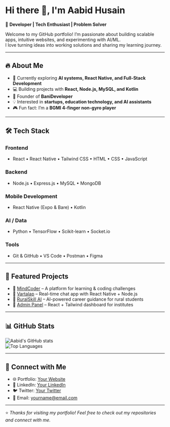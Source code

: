 # Hi there 👋, I'm Aabid Husain  

🚀 **Developer | Tech Enthusiast | Problem Solver**  

Welcome to my GitHub portfolio! I’m passionate about building scalable apps, intuitive websites, and experimenting with AI/ML.  
I love turning ideas into working solutions and sharing my learning journey.  

---

## 🔥 About Me
- 🌱 Currently exploring **AI systems, React Native, and Full-Stack Development**  
- 💻 Building projects with **React, Node.js, MySQL, and Kotlin**  
- 🎯 Founder of **BaniDeveloper**  
- 💡 Interested in **startups, education technology, and AI assistants**  
- 🎮 Fun fact: I’m a **BGMI 4-finger non-gyro player**  

---

## 🛠️ Tech Stack
### Frontend
- React • React Native • Tailwind CSS • HTML • CSS • JavaScript  

### Backend
- Node.js • Express.js • MySQL • MongoDB  

### Mobile Development
- React Native (Expo & Bare) • Kotlin  

### AI / Data
- Python • TensorFlow • Scikit-learn • Socket.io  

### Tools
- Git & GitHub • VS Code • Postman • Figma  

---

## 📌 Featured Projects
- 🔗 [MindCoder](#) – A platform for learning & coding challenges  
- 🔗 [Vartalap](#) – Real-time chat app with React Native + Node.js  
- 🔗 [RuralSkill AI](#) – AI-powered career guidance for rural students  
- 🔗 [Admin Panel](#) – React + Tailwind dashboard for institutes  

---

## 📊 GitHub Stats
![Aabid's GitHub stats](https://github-readme-stats.vercel.app/api?username=aabidhusain&show_icons=true&theme=tokyonight)  
![Top Languages](https://github-readme-stats.vercel.app/api/top-langs/?username=aabidhusain&layout=compact&theme=tokyonight)  

---

## 🤝 Connect with Me
- 🌐 Portfolio: [Your Website](#)  
- 💼 LinkedIn: [Your LinkedIn](#)  
- 🐦 Twitter: [Your Twitter](#)  
- 📧 Email: yourname@email.com  

---

⭐️ *Thanks for visiting my portfolio! Feel free to check out my repositories and connect with me.*  
